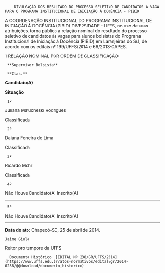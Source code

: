         DIVULGAÇÃO DOS RESULTADO DO PROCESSO SELETIVO DE CANDIDATOS A VAGA PARA O PROGRAMA INSTITUCIONAL DE INICIAÇÃO À DOCÊNCIA - PIBID  

A COORDENAÇÃO INSTITUCIONAL DO PROGRAMA INSTITUCIONAL DE INICIAÇÃO À DOCÊNCIA (PIBID) DIVERSIDADE - UFFS, no uso de suas atribuições, torna público a relação nominal do resultado do processo seletivo de candidatos às vagas para alunos bolsistas do Programa Institucional de Iniciação à Docência (PIBID) em Laranjeiras do Sul, de acordo com os editais nº 199/UFFS/2014 e 66/2013-CAPES.

 1 RELAÇÃO NOMINAL POR ORDEM DE CLASSIFICAÇÃO:

     **Supervisor Bolsista**

     **Clas.**

   **Candidato(A)**

   **Situação**

     1º 

   Juliana Matucheski Rodrigues

   Classificada

     2º 

   Daiana Ferreira de Lima

   Classificada

     3º 

   Ricardo Mohr

   Classificada

     4º 

   Não Houve Candidato(A) Inscrito(A)

   --------

     5º 

   Não Houve Candidato(A) Inscrito(A)

   --------

      

   **Data do ato:** Chapecó-SC, 25 de abril de 2014.   
 

    Jaime Giolo   
 Reitor pro tempore da UFFS 

      Documento Histórico  [EDITAL Nº 238/GR/UFFS/2014](https://www.uffs.edu.br/atos-normativos/edital/gr/2014-0238/@@download/documento_historico)     
      
